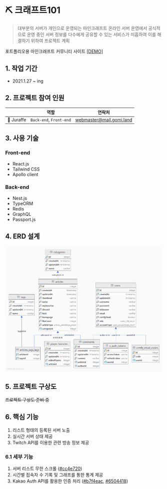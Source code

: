 # ⛏️ 크래프트101

> 대부분의 서버가 개인으로 운영되는 마인크래프트 온라인 서버 운영에서 공식적으로 운영 중인 서버 정보를 다수에게 공유할 수 있는 서비스가 미흡하여 이를 해결하기 위하여 프로젝트 계획

포트폴리오용 마인크래프트 커뮤니티 사이트 [[DEMO]](https://craft101.juraffe.dev/)

## 1. 작업 기간

- 2021.1.27 ~ ing

## 2. 프로젝트 참여 인원

|            | 역할                    | 연락처                   |
| ---------- | ----------------------- | ------------------------ |
| 🦒 Juraffe | `Back-end`, `Front-end` | webmaster@mail.gomi.land |

## 3. 사용 기술

### Front-end

- React.js
- Tailwind CSS
- Apollo client

### Back-end

- Nest.js
- TypeORM
- Redis
- GraphQL
- Passport.js

## 4. ERD 설계

![ERD](./images/erd.png)

## 5. 프로젝트 구상도

~~프로젝트 구상도 준비 중~~

## 6. 핵심 기능

1. 리스트 형태의 등록된 서버 노출
2. 실시간 서버 상태 제공
3. Twitch API를 이용한 관련 방송 정보 제공

### 6.1 세부 기능

1. 서버 리스트 무한 스크롤 ([#cc4e720](https://github.com/aid95/craft101-webapp/commit/cc4e7202468cbc04b871a61e432d90fe207cab82))
2. 시간별 접속자 수 기록 및 그래프를 통한 통계 제공
3. Kakao Auth API를 활용한 인증 처리 ([#b7f4eac](https://github.com/aid95/craft101-webapp/commit/b7f4eace1f42b20710074e684891acf1554d8fb1), [#6504418](https://github.com/aid95/craft101-webapp/commit/6504418c9268df9f726b6e16f9c407677e076ee0))
